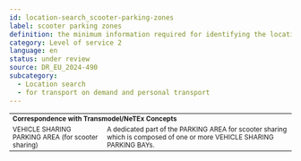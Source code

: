 ```yaml
---
id: location-search_scooter-parking-zones
label: scooter parking zones
definition: the minimum information required for identifying the location of scooter parking zones (guarded and unguarded).
category: Level of service 2
language: en
status: under review
source: DR_EU_2024-490
subcategory:
  - Location search
  - for transport on demand and personal transport
---
```


<table style="font-size: smaller; width: 100%;">
    <tr>
    <th colspan="2" style="text-align: left;">Correspondence with Transmodel/NeTEx Concepts</th>
    <tr>
        <td>VEHICLE SHARING PARKING AREA (for scooter sharing)</td>
        <td>A dedicated part of the PARKING AREA for scooter sharing which is composed of one or more VEHICLE SHARING PARKING BAYs.</td>
    </tr>
</table>

